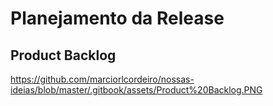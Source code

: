# Planejamento da Release

## Product Backlog

https://github.com/marciorlcordeiro/nossas-ideias/blob/master/.gitbook/assets/Product%20Backlog.PNG






